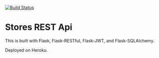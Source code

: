 [![Build Status](https://app.travis-ci.com/GodfredAsa/python_REST_api_testing.svg?branch=master)](https://app.travis-ci.com/GodfredAsa/python_REST_api_testing)


# Stores REST Api

This is built with Flask, Flask-RESTful, Flask-JWT, and Flask-SQLAlchemy.

Deployed on Heroku.

